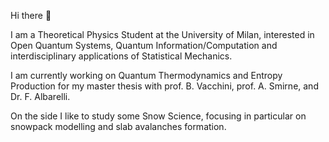 Hi there 👋

I am a Theoretical Physics Student at the University of Milan, interested in Open Quantum Systems, Quantum Information/Computation and interdisciplinary applications of Statistical Mechanics. 

I am currently working on Quantum Thermodynamics and Entropy Production for my master thesis with prof. B. Vacchini, prof. A. Smirne, and Dr. F. Albarelli.

On the side I like to study some Snow Science, focusing in particular on snowpack modelling and slab avalanches formation. 
